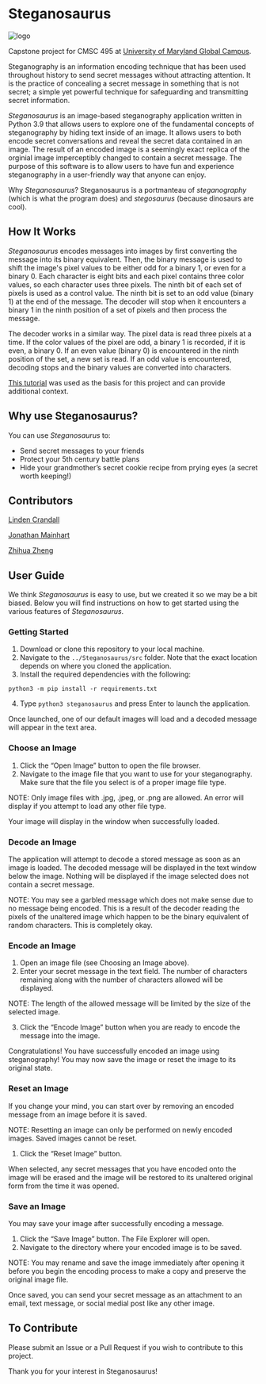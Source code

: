 # Steganosaurus

![logo](https://github.com/Jonmainhart/cmsc495_final/blob/60704169467b502b7fdbc35e241c96bdf57c6f9f/Steganosaurus/assets/stego.png)

Capstone project for CMSC 495 at [University of Maryland Global Campus](https://www.umgc.edu).

Steganography is an information encoding technique that has been used throughout history to send secret messages without attracting attention. It is the practice of concealing a secret message in something that is not secret; a simple yet powerful technique for safeguarding and transmitting secret information.

*Steganosaurus* is an image-based steganography application written in Python 3.9 that allows users to explore one of the fundamental concepts of steganography by hiding text inside of an image. It allows users to both encode secret conversations and reveal the secret data contained in an image. The result of an encoded image is a seemingly exact replica of the orginial image imperceptibly changed to contain a secret message. The purpose of this software is to allow users to have fun and experience steganography in a user-friendly way that anyone can enjoy.

Why *Steganosaurus*? Steganosaurus is a portmanteau of *steganography* (which is what the program does) and *stegosaurus* (because dinosaurs are cool).

## How It Works

*Steganosaurus* encodes messages into images by first converting the message into its binary equivalent. Then, the binary message is used to shift the image's pixel values to be either odd for a binary 1, or even for a binary 0. Each character is eight bits and each pixel contains three color values, so each character uses three pixels. The ninth bit of each set of pixels is used as a control value. The ninth bit is set to an odd value (binary 1) at the end of the message. The decoder will stop when it encounters a binary 1 in the ninth position of a set of pixels and then process the message.

The decoder works in a similar way. The pixel data is read three pixels at a time. If the color values of the pixel are odd, a binary 1 is recorded, if it is even, a binary 0. If an even value (binary 0) is encountered in the ninth position of the set, a new set is read. If an odd value is encountered, decoding stops and the binary values are converted into characters.

[This tutorial](https://www.geeksforgeeks.org/image-based-steganography-using-python/) was used as the basis for this project and can provide additional context.

## Why use Steganosaurus?

You can use *Steganosaurus* to:

- Send secret messages to your friends
- Protect your 5th century battle plans
- Hide your grandmother’s secret cookie recipe from prying eyes (a secret worth keeping!)

## Contributors

[Linden Crandall](https://github.com/Crandy9)

[Jonathan Mainhart](https://github.com/Jonmainhart)

[Zhihua Zheng](https://github.com/Chika-KZ)

## User Guide

We think *Steganosaurus* is easy to use, but we created it so we may be a bit biased. Below you will find instructions on how to get started using the various features of *Steganosaurus*.

### Getting Started

1. Download or clone this repository to your local machine.
2. Navigate to the `../Steganosaurus/src` folder. Note that the exact location depends on where you cloned the application.
3. Install the required dependencies with the following:

`python3 -m pip install -r requirements.txt`

4. Type `python3 steganosaurus` and press Enter to launch the application.

Once launched, one of our default images will load and a decoded message will appear in the text area.

### Choose an Image

1. Click the “Open Image” button to open the file browser.
2. Navigate to the image file that you want to use for your steganography. Make sure that the file you select is of a proper image file type.

NOTE: Only image files with .jpg, .jpeg, or .png are allowed. An error will display if you attempt to load any other file type.

Your image will display in the window when successfully loaded.

### Decode an Image

The application will attempt to decode a stored message as soon as an image is loaded. The decoded message will be displayed in the text window below the image. Nothing will be displayed if the image selected does not contain a secret message.

NOTE: You may see a garbled message which does not make sense due to no message being encoded. This is a result of the decoder reading the pixels of the unaltered image which happen to be the binary equivalent of random characters. This is completely okay.

### Encode an Image

1. Open an image file (see Choosing an Image above).
2. Enter your secret message in the text field. The number of characters remaining along with the number of characters allowed will be displayed.

NOTE: The length of the allowed message will be limited by the size of the selected image.

3. Click the “Encode Image” button when you are ready to encode the message into the image.

Congratulations! You have successfully encoded an image using steganography! You may now save the image or reset the image to its original state.

### Reset an Image

If you change your mind, you can start over by removing an encoded message from an image before it is saved.

NOTE: Resetting an image can only be performed on newly encoded images. Saved images cannot be reset.

1. Click the “Reset Image” button.

When selected, any secret messages that you have encoded onto the image will be erased and the image will be restored to its unaltered original form from the time it was opened.

### Save an Image

You may save your image after successfully encoding a message.

1. Click the “Save Image” button. The File Explorer will open.
2. Navigate to the directory where your encoded image is to be saved.

NOTE: You may rename and save the image immediately after opening it before you begin the encoding process to make a copy and preserve the original image file.

Once saved, you can send your secret message as an attachment to an email, text message, or social medial post like any other image.

## To Contribute

Please submit an Issue or a Pull Request if you wish to contribute to this project.

Thank you for your interest in Steganosaurus!

